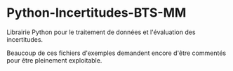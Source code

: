 # Python-Incertitudes-BTS-MM
Librairie Python pour le traitement de données et l'évaluation des incertitudes.

Beaucoup de ces fichiers d'exemples demandent encore d'être commentés pour être pleinement exploitable.
